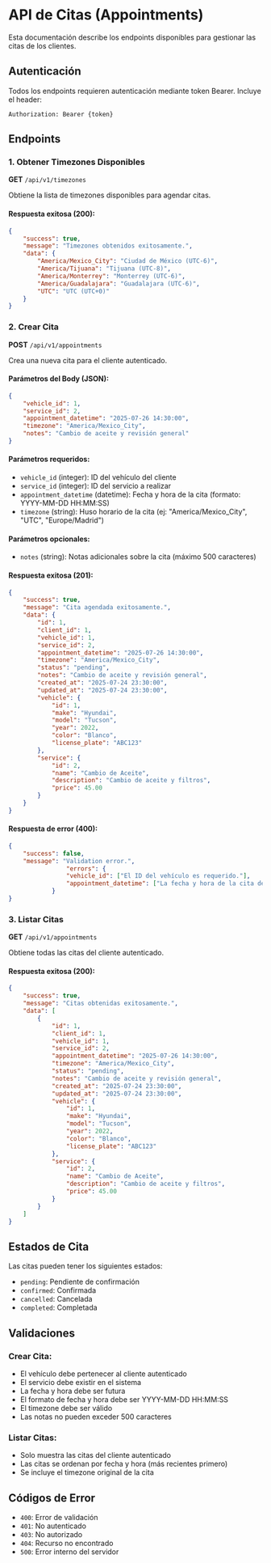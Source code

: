 # API de Citas (Appointments)

Esta documentación describe los endpoints disponibles para gestionar las citas de los clientes.

## Autenticación

Todos los endpoints requieren autenticación mediante token Bearer. Incluye el header:
```
Authorization: Bearer {token}
```

## Endpoints

### 1. Obtener Timezones Disponibles

**GET** `/api/v1/timezones`

Obtiene la lista de timezones disponibles para agendar citas.

#### Respuesta exitosa (200):

```json
{
    "success": true,
    "message": "Timezones obtenidos exitosamente.",
    "data": {
        "America/Mexico_City": "Ciudad de México (UTC-6)",
        "America/Tijuana": "Tijuana (UTC-8)",
        "America/Monterrey": "Monterrey (UTC-6)",
        "America/Guadalajara": "Guadalajara (UTC-6)",
        "UTC": "UTC (UTC+0)"
    }
}
```

### 2. Crear Cita

**POST** `/api/v1/appointments`

Crea una nueva cita para el cliente autenticado.

#### Parámetros del Body (JSON):

```json
{
    "vehicle_id": 1,
    "service_id": 2,
    "appointment_datetime": "2025-07-26 14:30:00",
    "timezone": "America/Mexico_City",
    "notes": "Cambio de aceite y revisión general"
}
```

#### Parámetros requeridos:
- `vehicle_id` (integer): ID del vehículo del cliente
- `service_id` (integer): ID del servicio a realizar
- `appointment_datetime` (datetime): Fecha y hora de la cita (formato: YYYY-MM-DD HH:MM:SS)
- `timezone` (string): Huso horario de la cita (ej: "America/Mexico_City", "UTC", "Europe/Madrid")

#### Parámetros opcionales:
- `notes` (string): Notas adicionales sobre la cita (máximo 500 caracteres)

#### Respuesta exitosa (201):

```json
{
    "success": true,
    "message": "Cita agendada exitosamente.",
    "data": {
        "id": 1,
        "client_id": 1,
        "vehicle_id": 1,
        "service_id": 2,
        "appointment_datetime": "2025-07-26 14:30:00",
        "timezone": "America/Mexico_City",
        "status": "pending",
        "notes": "Cambio de aceite y revisión general",
        "created_at": "2025-07-24 23:30:00",
        "updated_at": "2025-07-24 23:30:00",
        "vehicle": {
            "id": 1,
            "make": "Hyundai",
            "model": "Tucson",
            "year": 2022,
            "color": "Blanco",
            "license_plate": "ABC123"
        },
        "service": {
            "id": 2,
            "name": "Cambio de Aceite",
            "description": "Cambio de aceite y filtros",
            "price": 45.00
        }
    }
}
```

#### Respuesta de error (400):

```json
{
    "success": false,
    "message": "Validation error.",
                "errors": {
                "vehicle_id": ["El ID del vehículo es requerido."],
                "appointment_datetime": ["La fecha y hora de la cita debe ser futura."]
            }
}
```

### 3. Listar Citas

**GET** `/api/v1/appointments`

Obtiene todas las citas del cliente autenticado.

#### Respuesta exitosa (200):

```json
{
    "success": true,
    "message": "Citas obtenidas exitosamente.",
    "data": [
        {
            "id": 1,
            "client_id": 1,
            "vehicle_id": 1,
            "service_id": 2,
            "appointment_datetime": "2025-07-26 14:30:00",
            "timezone": "America/Mexico_City",
            "status": "pending",
            "notes": "Cambio de aceite y revisión general",
            "created_at": "2025-07-24 23:30:00",
            "updated_at": "2025-07-24 23:30:00",
            "vehicle": {
                "id": 1,
                "make": "Hyundai",
                "model": "Tucson",
                "year": 2022,
                "color": "Blanco",
                "license_plate": "ABC123"
            },
            "service": {
                "id": 2,
                "name": "Cambio de Aceite",
                "description": "Cambio de aceite y filtros",
                "price": 45.00
            }
        }
    ]
}
```

## Estados de Cita

Las citas pueden tener los siguientes estados:

- `pending`: Pendiente de confirmación
- `confirmed`: Confirmada
- `cancelled`: Cancelada
- `completed`: Completada

## Validaciones

### Crear Cita:
- El vehículo debe pertenecer al cliente autenticado
- El servicio debe existir en el sistema
- La fecha y hora debe ser futura
- El formato de fecha y hora debe ser YYYY-MM-DD HH:MM:SS
- El timezone debe ser válido
- Las notas no pueden exceder 500 caracteres

### Listar Citas:
- Solo muestra las citas del cliente autenticado
- Las citas se ordenan por fecha y hora (más recientes primero)
- Se incluye el timezone original de la cita

## Códigos de Error

- `400`: Error de validación
- `401`: No autenticado
- `403`: No autorizado
- `404`: Recurso no encontrado
- `500`: Error interno del servidor 
